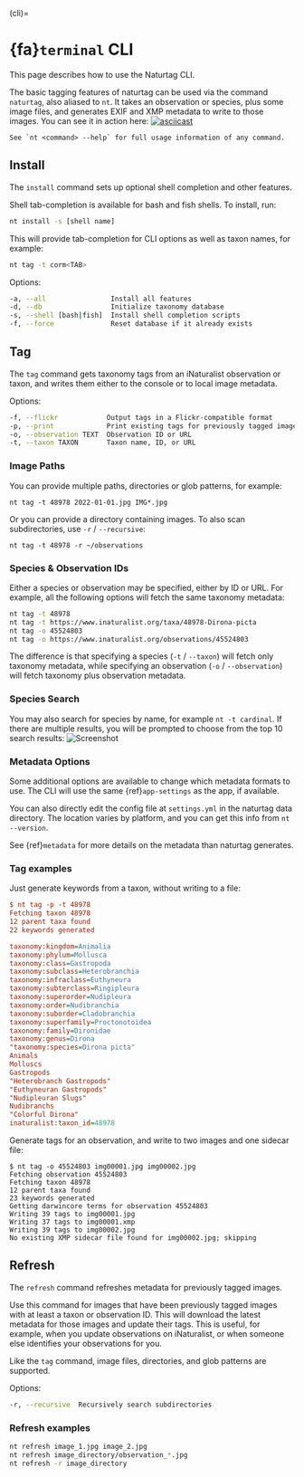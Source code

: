 (cli)=
# {fa}`terminal` CLI
This page describes how to use the Naturtag CLI.

The basic tagging features of naturtag can be used via the command `naturtag`, also aliased to `nt`.
It takes an observation or species, plus some image files, and generates EXIF and XMP metadata to
write to those images. You can see it in action here:
[![asciicast](https://asciinema.org/a/0a6gzpt7AI9QpGoq0OGMDOxqi.svg)](https://asciinema.org/a/0a6gzpt7AI9QpGoq0OGMDOxqi)

```{note}
See `nt <command> --help` for full usage information of any command.
```

## Install
The `install` command sets up optional shell completion and other features.

Shell tab-completion is available for bash and fish shells. To install, run:
```bash
nt install -s [shell name]
```

This will provide tab-completion for CLI options as well as taxon names, for example:
```bash
nt tag -t corm<TAB>
```

Options:
```bash
-a, --all                Install all features
-d, --db                 Initialize taxonomy database
-s, --shell [bash|fish]  Install shell completion scripts
-f, --force              Reset database if it already exists
```

## Tag
The `tag` command gets taxonomy tags from an iNaturalist observation or taxon,
and writes them either to the console or to local image metadata.

Options:
```bash
-f, --flickr            Output tags in a Flickr-compatible format
-p, --print             Print existing tags for previously tagged images
-o, --observation TEXT  Observation ID or URL
-t, --taxon TAXON       Taxon name, ID, or URL
```

### Image Paths
You can provide multiple paths, directories or glob patterns, for example:
```
nt tag -t 48978 2022-01-01.jpg IMG*.jpg
```

Or you can provide a directory containing images. To also scan subdirectories, use
`-r` / `--recursive`:
```
nt tag -t 48978 -r ~/observations
```

### Species & Observation IDs
Either a species or observation may be specified, either by ID or URL.
For example, all the following options will fetch the same taxonomy metadata:
```bash
nt tag -t 48978
nt tag -t https://www.inaturalist.org/taxa/48978-Dirona-picta
nt tag -o 45524803
nt tag -o https://www.inaturalist.org/observations/45524803
```

The difference is that specifying a species (`-t` / `--taxon`) will fetch only
taxonomy metadata, while specifying an observation (`-o` / `--observation`)
will fetch taxonomy plus observation metadata.

### Species Search
You may also search for species by name, for example `nt -t cardinal`.
If there are multiple results, you will be prompted to choose from the top 10 search results:
![Screenshot](../assets/screenshots/cli-taxon-search.png)

### Metadata Options
Some additional options are available to change which metadata formats to use.
The CLI will use the same {ref}`app-settings` as the app, if available.

You can also directly edit the config file at `settings.yml` in the naturtag data directory. The
location varies by platform, and you can get this info from `nt --version`.

See {ref}`metadata` for more details on the metadata than naturtag generates.


### Tag examples
Just generate keywords from a taxon, without writing to a file:
```ini
$ nt tag -p -t 48978
Fetching taxon 48978
12 parent taxa found
22 keywords generated

taxonomy:kingdom=Animalia
taxonomy:phylum=Mollusca
taxonomy:class=Gastropoda
taxonomy:subclass=Heterobranchia
taxonomy:infraclass=Euthyneura
taxonomy:subterclass=Ringipleura
taxonomy:superorder=Nudipleura
taxonomy:order=Nudibranchia
taxonomy:suborder=Cladobranchia
taxonomy:superfamily=Proctonotoidea
taxonomy:family=Dironidae
taxonomy:genus=Dirona
"taxonomy:species=Dirona picta"
Animals
Molluscs
Gastropods
"Heterobranch Gastropods"
"Euthyneuran Gastropods"
"Nudipleuran Slugs"
Nudibranchs
"Colorful Dirona"
inaturalist:taxon_id=48978
```

Generate tags for an observation, and write to two images and one sidecar file:
```
$ nt tag -o 45524803 img00001.jpg img00002.jpg
Fetching observation 45524803
Fetching taxon 48978
12 parent taxa found
23 keywords generated
Getting darwincore terms for observation 45524803
Writing 39 tags to img00001.jpg
Writing 37 tags to img00001.xmp
Writing 39 tags to img00002.jpg
No existing XMP sidecar file found for img00002.jpg; skipping
```

## Refresh
The `refresh` command refreshes metadata for previously tagged images.

Use this command for images that have been previously tagged images with at
least a taxon or observation ID. This will download the latest metadata for
those images and update their tags. This is useful, for example, when you
update observations on iNaturalist, or when someone else identifies your
observations for you.

Like the `tag` command, image files, directories, and glob patterns
are supported.

Options:
```bash
-r, --recursive  Recursively search subdirectories
```

### Refresh examples
```bash
nt refresh image_1.jpg image_2.jpg
nt refresh image_directory/observation_*.jpg
nt refresh -r image_directory
```
